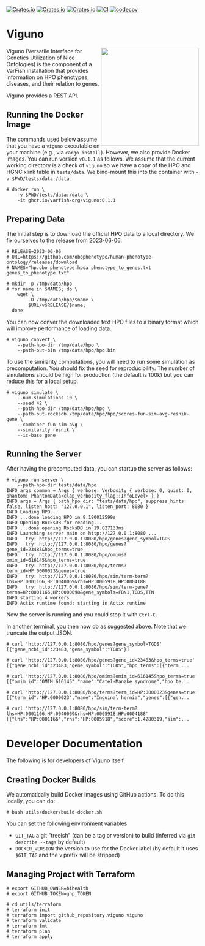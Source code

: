 [![Crates.io](https://img.shields.io/crates/d/viguno.svg)](https://crates.io/crates/viguno)
[![Crates.io](https://img.shields.io/crates/v/viguno.svg)](https://crates.io/crates/viguno)
[![Crates.io](https://img.shields.io/crates/l/viguno.svg)](https://crates.io/crates/viguno)
[![CI](https://github.com/varfish-org/viguno/actions/workflows/rust.yml/badge.svg)](https://github.com/varfish-org/viguno/actions/workflows/rust.yml)
[![codecov](https://codecov.io/gh/varfish-org/viguno/branch/main/graph/badge.svg?token=aZchhLWdzt)](https://codecov.io/gh/varfish-org/viguno)

# Viguno

<img src="https://raw.githubusercontent.com/varfish-org/viguno/main/utils/vicuna-wrangling-ontology-and-genes.png" width="256px" height="256px" align="right">

Viguno (Versatile Interface for Genetics Utilization of Nice Ontologies) is the component of a VarFish installation that provides information on HPO phenotypes, diseases, and their relation to genes.

Viguno provides a REST API.

## Running the Docker Image

The commands used below assume that you have a `viguno` executable on your machine (e.g., via `cargo install`).
However, we also provide Docker images.
You can run version `v0.1.1` as follows.
We assume that the current working directory is a check of `viguno` so we have a copy of the HPO and HGNC xlink table in `tests/data`.
We bind-mount this into the container with `-v $PWD/tests/data:/data`.

```
# docker run \
    -v $PWD/tests/data:/data \
    -it ghcr.io/varfish-org/viguno:0.1.1
```

## Preparing Data

The initial step is to download the official HPO data to a local directory.
We fix ourselves to the release from 2023-06-06.

```
# RELEASE=2023-06-06
# URL=https://github.com/obophenotype/human-phenotype-ontology/releases/download
# NAMES="hp.obo phenotype.hpoa phenotype_to_genes.txt genes_to_phenotype.txt"

# mkdir -p /tmp/data/hpo
# for name in $NAMES; do \
    wget \
        -O /tmp/data/hpo/$name \
        $URL/v$RELEASE/$name;
  done
```

You can now conver the downloaded text HPO files to a binary format which will improve performance of loading data.

```
# viguno convert \
    --path-hpo-dir /tmp/data/hpo \
    --path-out-bin /tmp/data/hpo/hpo.bin
```

To use the similarity computations, you will need to run some simulation as precomputation.
You should fix the seed for reproducibility.
The number of simulations should be high for production (the default is 100k) but you can reduce this for a local setup.

```
# viguno simulate \
    --num-simulations 10 \
    --seed 42 \
    --path-hpo-dir /tmp/data/hpo/hpo \
    --path-out-rocksdb /tmp/data/hpo/hpo/scores-fun-sim-avg-resnik-gene \
    --combiner fun-sim-avg \
    --similarity resnik \
    --ic-base gene
```

## Running the Server

After having the precomputed data, you can startup the server as follows:

```
# viguno run-server \
    --path-hpo-dir tests/data/hpo
INFO args_common = Args { verbose: Verbosity { verbose: 0, quiet: 0, phantom: PhantomData<clap_verbosity_flag::InfoLevel> } }
INFO args = Args { path_hpo_dir: "tests/data/hpo", suppress_hints: false, listen_host: "127.0.0.1", listen_port: 8080 }
INFO Loading HPO...
INFO ...done loading HPO in 8.180012599s
INFO Opening RocksDB for reading...
INFO ...done opening RocksDB in 19.027133ms
INFO Launching server main on http://127.0.0.1:8080 ...
INFO   try: http://127.0.0.1:8080/hpo/genes?gene_symbol=TGDS
INFO   try: http://127.0.0.1:8080/hpo/genes?gene_id=23483&hpo_terms=true
INFO   try: http://127.0.0.1:8080/hpo/omims?omim_id=616145&hpo_terms=true
INFO   try: http://127.0.0.1:8080/hpo/terms?term_id=HP:0000023&genes=true
INFO   try: http://127.0.0.1:8080/hpo/sim/term-term?lhs=HP:0001166,HP:0040069&rhs=HP:0005918,HP:0004188
INFO   try: http://127.0.0.1:8080/hpo/sim/term-gene?terms=HP:0001166,HP:0000098&gene_symbols=FBN1,TGDS,TTN
INFO starting 4 workers
INFO Actix runtime found; starting in Actix runtime
```

Now the server is running and you could stop it with `Ctrl-C`.

In another terminal, you then now do as suggested above.
Note that we truncate the output JSON.

```
# curl 'http://127.0.0.1:8080/hpo/genes?gene_symbol=TGDS'
[{"gene_ncbi_id":23483,"gene_symbol":"TGDS"}]

# curl 'http://127.0.0.1:8080/hpo/genes?gene_id=23483&hpo_terms=true'
[{"gene_ncbi_id":23483,"gene_symbol":"TGDS","hpo_terms":[{"term_...

# curl 'http://127.0.0.1:8080/hpo/omims?omim_id=616145&hpo_terms=true'
[{"omim_id":"OMIM:616145","name":"Catel-Manzke syndrome","hpo_te...

# curl 'http://127.0.0.1:8080/hpo/terms?term_id=HP:0000023&genes=true'
[{"term_id":"HP:0000023","name":"Inguinal hernia","genes":[{"gen...

# curl 'http://127.0.0.1:8080/hpo/sim/term-term?lhs=HP:0001166,HP:0040069&rhs=HP:0005918,HP:0004188'
[{"lhs":"HP:0001166","rhs":"HP:0005918","score":1.4280319,"sim":...
```

# Developer Documentation

The following is for developers of Viguno itself.

## Creating Docker Builds

We automatically build Docker images using GitHub actions.
To do this locally, you can do:

```
# bash utils/docker/build-docker.sh
```

You can set the following environment variables

- `GIT_TAG` a git "treeish" (can be a tag or version) to build (inferred via `git describe --tags` by default)
- `DOCKER_VERSION` the version to use for the Docker label (by default it uses `$GIT_TAG` and the `v` prefix will be stripped)

## Managing Project with Terraform

```
# export GITHUB_OWNER=bihealth
# export GITHUB_TOKEN=ghp_TOKEN

# cd utils/terraform
# terraform init
# terraform import github_repository.viguno viguno
# terraform validate
# terraform fmt
# terraform plan
# terraform apply
```
